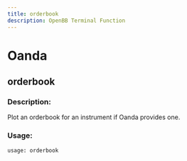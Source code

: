 ```yaml
---
title: orderbook
description: OpenBB Terminal Function
---
```


# Oanda

## orderbook

### Description: 

Plot an orderbook for an instrument if Oanda provides one.

### Usage: 
```python
usage: orderbook
```



